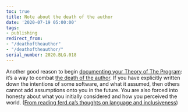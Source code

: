 ```yaml
---
toc: true
title: Note about the death of the author
date: '2020-07-19 05:00:00'
tags:
- publishing
redirect_from:
- "/deathoftheauthor"
- "/deathoftheauthor/"
serial_number: 2020.BLG.018
---
```

Another good reason to begin [documenting your Theory of The Program](https://www.joshbeckman.org/blog/on-theory-building-as-an-engineering-team): it’s a way to combat [the death of the author](https://en.wikipedia.org/wiki/The_Death_of_the_Author). If you have explicitly written down the intentions of some software, and what it assumed, then others cannot add assumptions onto you in the future. You are also forced into honesty about what you initially considered and how you perceived the world. ([From reading ferd.ca’s thoughts on language and inclusiveness](https://ferd.ca/inclusiveness-in-language-for-outsiders-looking-in.html))

